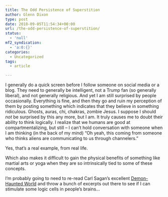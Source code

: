 ```yaml
---
title: The Odd Persistence of Superstition
author: Glenn Dixon
type: post
date: 2018-09-05T11:54:34+00:00
url: /the-odd-persistence-of-superstition/
status:
  - 'null'
mf2_syndication:
  - 'a:0:{}'
categories:
  - Uncategorized
tags:
  - article

---
```

I generally do a quick screen before I follow someone on social media or a blog. They need to generally be intelligent, not a Trump fan (so generally liberal), and not generally religious. And yet I am still surprised by people occasionally. Everything is fine, and then they go and ruin my perception of them by posting something which indicates that they believe in something ridiculous. Ghosts, auras, chi, chakras, zombie Jesus. I suppose I should _not_ be surprised by this any more, but I am. It truly causes me to doubt their ability to think logically. I realize that we humans are good at compartmentalizing, but still &#8211; I can&#8217;t hold conversation with someone when I am thinking (in the back of my mind) &#8220;Oh yeah, this coming from someone who thinks aliens are communicating to us through channelers.&#8221;

Yes, that&#8217;s a real example, from real life.

Which also makes it difficult to gain the physical benefits of something like martial arts or yoga when they are so intrinsically tied to some of these concepts.

I&#8217;m probably going to need to re-read Carl Sagan&#8217;s excellent [Demon-Haunted World][1] and throw a bunch of excerpts out there to see if I can stimulate some logic cells in people&#8217;s brains&#8230;

 [1]: https://en.wikipedia.org/wiki/The_Demon-Haunted_World